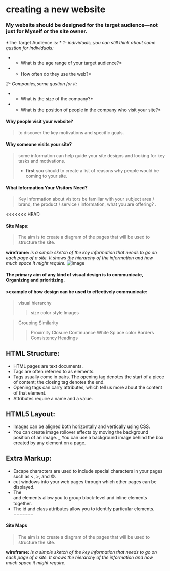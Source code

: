 
# creating a new website

### My website should be designed for the target audience—not just for Myself or the site owner.

*The Target Audience is: *
*1- individuals, you can still think about some qustion for  individuals:*
* - What is the age range of your target audience?*
* - How often do they use the web?*

*2- Companies,some qustion for it:*
* - What is the size of the company?*
* - What is the position of people in the company who visit your site?*


#### Why people visit your website?
>to discover the key motivations and specific goals.

#### Why someone visits your site?
>some information can help guide your site designs and looking for key tasks and motivations.
> - **first** you should to create a list of reasons why people would be coming to your site.

#### What Information Your Visitors Need?
>Key Information about visitors be familiar with your subject area / brand, the product / service / information, what you are offering? .

<<<<<<< HEAD
#### Site Maps:
>The aim is to create a diagram of the pages that will be used to structure the site.

**wireframe:** *is a simple sketch of the key information that needs to go on each page of a site. It shows the hierarchy of the information and how much space it might require.*
![image](https://d1dlalugb0z2hd.cloudfront.net/handbooks/agile-handbook/wireframe/01-youtube-wireframe-example.png)



#### The primary aim of any kind of visual design is to communicate, Organizing and prioritizing.


#### >example of how design can be used to effectively communicate:
>visual hierarchy
>> size
>>color
>>style
>>Images

>Grouping
>Similarity
>>Proximity
>>Closure
>>Continuance
>>White Sp ace
>>color
>>Borders
>>Consistency
>>Headings

## HTML Structure:
- HTML pages are text documents.
- Tags are often referred to as elements.
- Tags usually come in pairs. The opening tag denotes the start of a piece of content; the closing tag denotes the end.
- Opening tags can carry attributes, which tell us more about the content of that element.
- Attributes require a name and a value.

## HTML5 Layout:
- Images can be aligned both horizontally and vertically using CSS.
- You can create image rollover effects by moving the background position of an image.
_ You can use a background image behind the box created by any element on a page.

##  Extra Markup:
- Escape characters are used to include special characters in your pages such as <, >, and ©.
- <iframes> cut windows into your web pages through which other pages can be displayed.
- The <div> and <span> elements allow you to group
block-level and inline elements together.
- The id and class attributes allow you to identify
particular elements.
=======
#### Site Maps
>The aim is to create a diagram of the pages that will be used to structure the site.

**wireframe:** *is a simple sketch of the key information that needs to go on each page of a site. It shows the hierarchy of the information and how much space it might require.*

